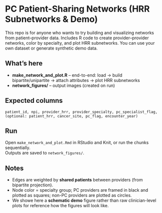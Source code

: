# PC Patient-Sharing Networks (HRR Subnetworks & Demo)
This repo is for anyone who wants to try building and visualizing networks from patient–provider data. Includes R code to create provider–provider networks, color by specialty, and plot HRR subnetworks. You can use your own dataset or generate synthetic demo data.

## What’s here
- **make_network_and_plot.R** – end-to-end: load → build bipartite/unipartite → attach attributes → plot HRR subnetworks
- **network_figures/** – output images (created on run)

## Expected columns
`patient_id, npi, provider_hrr, provider_specialty, pc_specialist_flag, (optional: patient_hrr, cancer_site, pc_flag, encounter_year)`

## Run
Open `make_network_and_plot.Rmd` in RStudio and Knit, or run the chunks sequentially.  
Outputs are saved to `network_figures/`.

## Notes
- Edges are weighted by **shared patients** between providers (from bipartite projection).
- Node color = specialty group; PC providers are framed in black and plotted as squares; non-PC providers are plotted as circles.
- We showe here a **schematic demo** figure rather than raw clinician-level plots for reference how the figures will look like.
